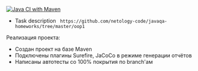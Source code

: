 [![Java CI with Maven](https://github.com/ValeriaBorisova/OOP-and-design/actions/workflows/maven.yml/badge.svg)](https://github.com/ValeriaBorisova/OOP-and-design/actions/workflows/maven.yml)


* Task description 
``` https://github.com/netology-code/javaqa-homeworks/tree/master/oop1```

Реализация проекта:
* Создан проект на базе Maven
* Подключены плагины  Surefire, JaCoCo в режиме генерации отчётов
* Написаны автотесты со  100% покрытия по branch'ам

